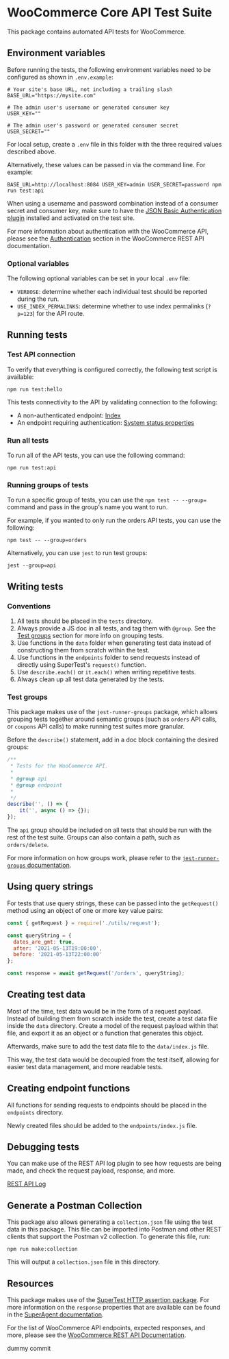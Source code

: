 # WooCommerce Core API Test Suite

This package contains automated API tests for WooCommerce.

## Environment variables

Before running the tests, the following environment variables need to be configured as shown in `.env.example`:

```
# Your site's base URL, not including a trailing slash
BASE_URL="https://mysite.com"

# The admin user's username or generated consumer key
USER_KEY=""

# The admin user's password or generated consumer secret
USER_SECRET=""
```

For local setup, create a `.env` file in this folder with the three required values described above.

Alternatively, these values can be passed in via the command line. For example:

```shell
BASE_URL=http://localhost:8084 USER_KEY=admin USER_SECRET=password npm run test:api
```

When using a username and password combination instead of a consumer secret and consumer key, make sure to have the [JSON Basic Authentication plugin](https://github.com/WP-API/Basic-Auth) installed and activated on the test site.

For more information about authentication with the WooCommerce API, please see the [Authentication](https://woocommerce.github.io/woocommerce-rest-api-docs/?javascript#authentication) section in the WooCommerce REST API documentation.

### Optional variables

The following optional variables can be set in your local `.env` file:

* `VERBOSE`: determine whether each individual test should be reported during the run.
* `USE_INDEX_PERMALINKS`: determine whether to use index permalinks (`?p=123`) for the API route.

## Running tests

### Test API connection

To verify that everything is configured correctly, the following test script is available:

```shell
npm run test:hello
```

This tests connectivity to the API by validating connection to the following:

* A non-authenticated endpoint: [Index](https://woocommerce.github.io/woocommerce-rest-api-docs/?javascript#index)
* An endpoint requiring authentication: [System status properties](https://woocommerce.github.io/woocommerce-rest-api-docs/?javascript#system-status-properties)

### Run all tests

To run all of the API tests, you can use the following command:

```shell
npm run test:api
```

### Running groups of tests

To run a specific group of tests, you can use the `npm test -- --group=` command and pass in the group's name you want to run.

For example, if you wanted to only run the orders API tests, you can use the following:

```shell
npm test -- --group=orders
```

Alternatively, you can use `jest` to run test groups:

```shell
jest --group=api
```

## Writing tests

### Conventions

1. All tests should be placed in the `tests` directory.
1. Always provide a JS doc in all tests, and tag them with `@group`. See the [Test groups](#test-groups) section for more info on grouping tests.
1. Use functions in the `data` folder when generating test data instead of constructing them from scratch within the test.
1. Use functions in the `endpoints` folder to send requests instead of directly using SuperTest's `request()` function.
1. Use `describe.each()` or `it.each()` when writing repetitive tests.
1. Always clean up all test data generated by the tests.

### Test groups

This package makes use of the `jest-runner-groups` package, which allows grouping tests together around semantic groups (such as `orders` API calls, or `coupons` API calls) to make running test suites more granular.

Before the `describe()` statement, add in a doc block containing the desired groups:

```javascript
/**
 * Tests for the WooCommerce API.
 *
 * @group api
 * @group endpoint
 *
 */
describe('', () => {
	it('', async () => {});
});
```

The `api` group should be included on all tests that should be run with the rest of the test suite. Groups can also contain a path, such as `orders/delete`.

For more information on how groups work, please refer to the [`jest-runner-groups` documentation](https://www.npmjs.com/package/jest-runner-groups).

## Using query strings

For tests that use query strings, these can be passed into the `getRequest()` method using an object of one or more key value pairs:

```javascript
const { getRequest } = require('./utils/request');

const queryString = {
  dates_are_gmt: true,
  after: '2021-05-13T19:00:00',
  before: '2021-05-13T22:00:00'
};

const response = await getRequest('/orders', queryString);
```

## Creating test data

Most of the time, test data would be in the form of a request payload. Instead of building them from scratch inside the test, create a test data file inside the `data` directory. Create a model of the request payload within that file, and export it as an object or a function that generates this object.

Afterwards, make sure to add the test data file to the `data/index.js` file.

This way, the test data would be decoupled from the test itself, allowing for easier test data management, and more readable tests.

## Creating endpoint functions

All functions for sending requests to endpoints should be placed in the `endpoints` directory.

Newly created files should be added to the `endpoints/index.js` file.

## Debugging tests

You can make use of the REST API log plugin to see how requests are being made, and check the request payload, response, and more.

[REST API Log](https://wordpress.org/plugins/wp-rest-api-log/)

## Generate a Postman Collection

This package also allows generating a `collection.json` file using the test data in this package. This file can be imported into Postman and other REST clients that support the Postman v2 collection. To generate this file, run:

```
npm run make:collection
```

This will output a `collection.json` file in this directory.

## Resources

This package makes use of the [SuperTest HTTP assertion package](https://www.npmjs.com/package/supertest). For more information on the `response` properties that are available can be found in the [SuperAgent documentation](https://visionmedia.github.io/superagent/#response-properties).

For the list of WooCommerce API endpoints, expected responses, and more, please see the [WooCommerce REST API Documentation](https://woocommerce.github.io/woocommerce-rest-api-docs/).

dummy commit
